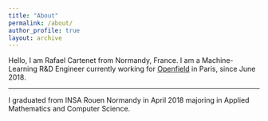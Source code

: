 ```yaml
---
title: "About"
permalink: /about/
author_profile: true
layout: archive
---
```


Hello, I am Rafael Cartenet from Normandy, France. I am a Machine-Learning R&D Engineer currently working for [Openfield](http://openfieldlive.com/?lang=en) in Paris, since June 2018.

---

I graduated from INSA Rouen Normandy in April 2018 majoring in Applied Mathematics and Computer Science.

